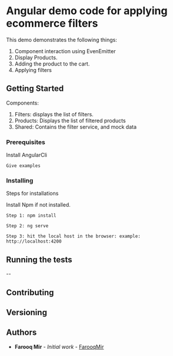  

 
# Angular demo code for applying ecommerce filters

This demo demonstrates the following things:
1) Component interaction using EvenEmitter
2) Display Products.
3) Adding the product to the cart.
4) Applying filters

## Getting Started

Components:
1) Filters: displays the list of filters.
2) Products: Displays the list of filtered products
3) Shared: Contains the filter service, and mock data

### Prerequisites

Install AngularCli

```
Give examples
```

### Installing

Steps for installations

Install Npm if not installed.

```
Step 1: npm install
```
```
Step 2: ng serve
```
```
Step 3: hit the local host in the browser: example: http://localhost:4200
```

 

 

## Running the tests

--
 
  

## Contributing
    
## Versioning
 
## Authors

* **Farooq Mir** - *Initial work* - [FarooqMir](https://github.com/farooqmir)

 
 

 
